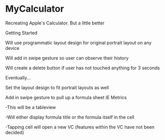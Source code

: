 # MyCalculator
Recreating Apple's Calculator. But a little better


Getting Started

Will use programmatic layout design for original portrait layout on any device

Will add in swipe gesture so user can observe their history

Will create a delete button if user has not touched anything for 3 seconds 


Eventually...

Set the layout design to fit portrait layouts as well

Add in swipe gesture to pull up a formula sheet IE Metrics

  -This will be a tableview
  
  -Will either display formula title or the formula itself in the cell
  
  -Tapping cell will open a new VC (features within the VC have not been decided)
  

